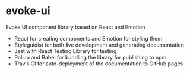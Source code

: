 # evoke-ui

Evoke UI component library based on React and Emotion

- React for creating components and Emotion for styling them
- Styleguidist for both live development and generating documentation
- Jest with React Testing Library for testing
- Rollup and Babel for bundling the library for publishing to npm
- Travis CI for auto-deployment of the documentation to GitHub pages
